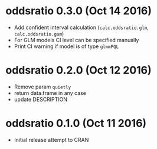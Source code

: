 # oddsratio 0.3.0 (Oct 14 2016)

* Add confident interval calculation (`calc.oddsratio.glm`, `calc.oddsratio.gam`)
* For GLM models CI level can be specified manually
* Print CI warning if model is of type `glmmPQL`

# oddsratio 0.2.0 (Oct 12 2016)

* Remove param `quietly`
* return data.frame in any case
* update DESCRIPTION

# oddsratio 0.1.0 (Oct 11 2016)

* Initial release attempt to CRAN